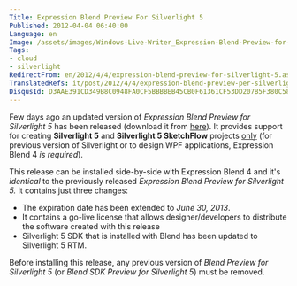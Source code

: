 ```yaml
---
Title: Expression Blend Preview For Silverlight 5
Published: 2012-04-04 06:40:00
Language: en
Image: /assets/images/Windows-Live-Writer_Expression-Blend-Preview-for-Silverlight_7487_silverlight_detail_3.png
Tags:
- cloud
- silverlight
RedirectFrom: en/2012/4/4/expression-blend-preview-for-silverlight-5.aspx
TranslatedRefs: it/post/2012/4/4/expression-blend-preview-per-silverlight-5.md
DisqusId: D3AAE391CD349B8C0948FA0CF5BBBBEB45CB0F61361CF53DD207B5F380C580AA
---
```

Few days ago an updated version of *Expression Blend Preview for Silverlight 5* has been released (download it from <a href="http://www.microsoft.com/download/en/details.aspx?displaylang=en&id=9503" target="_blank">here</a>). It provides support for creating **Silverlight 5** and **Silverlight 5 SketchFlow** projects <span style="text-decoration: underline;">only</span> (for previous version of Silverlight or to design WPF applications, Expression Blend 4 *is required*).

This release can be installed side-by-side with Expression Blend 4 and it's *identical* to the previously released *Expression Blend Preview for Silverlight 5.* It contains just three changes:

*   The expiration date has been extended to *June 30,
2013*.
*   It contains a go-live license that allows designer/developers
to distribute the software created with this release
*   Silverlight 5 SDK that is installed with Blend has been updated
to Silverlight 5 RTM.

Before installing this release, any previous version of *Blend Preview for Silverlight 5* (or *Blend SDK Preview for Silverlight 5*) must be removed.